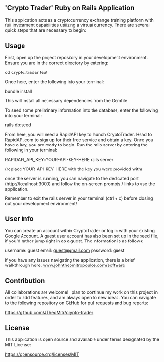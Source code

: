 'Crypto Trader' Ruby on Rails Application
---------------

This application acts as a cryptocurrency exchange training platform with full investment capabilities utilizing a virtual currency. There are several quick steps that are necessary to begin:

Usage
-----
First, open up the project repository in your development environment. Ensure you are in the correct directory by entering:

cd crypto_trader test

Once here, enter the following into your terminal:

bundle install

This will install all necessary dependencies from the Gemfile

To seed some preliminary information into the database, enter the following into your terminal:

rails db:seed

From here, you will need a RapidAPI key to launch CryptoTrader.  Head to RapidAPI.com to sign up for their free service and obtain a key.  Once you have a key, you are ready to begin. Run the rails server by entering the following in your terminal:

RAPIDAPI_API_KEY=YOUR-API-KEY-HERE rails server

(replace YOUR-API-KEY-HERE with the key you were provided with)

once the server is running, you can navigate to the dedicated port (http://localhost:3000) and follow the on-screen prompts / links to use the application.

Remember to exit the rails server in your terminal (ctrl + c) before closing out your development environment!

User Info
--------
You can create an account within CryptoTrader or log in with your existing Google Account.  A guest user account has also been set up in the seed file, if you'd rather jump right in as a guest. The information is as follows:

username: guest
email: guest@gmail.com
password: guest


if you have any issues navigating the application, there is a brief walkthrough here: 
www.johntheomitropoulos.com/software

Contribution
---------
All collaborations are welcome! I plan to continue my work on this project in order to add features, and am always open to new ideas. You can navigate to the following repository on GitHub for pull requests and bug reports:

https://github.com/JTheoMitr/crypto-trader

License
------
This application is open source and available under terms designated by the MIT License:

https://opensource.org/licenses/MIT
